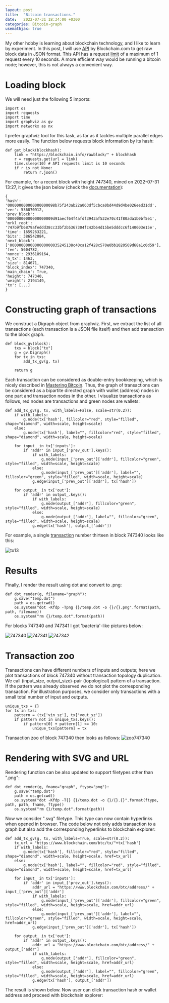 ```yaml
---
layout: post
title:  "Bitcoin transactions."
date:   2022-07-31 18:34:00 +0300
categories: Bitcoin-graph
usemathjax: true
---
```


My other hobby is learning about blockchain technology, and I like to learn by experiment. 
In this post, I will use [API](https://www.blockchain.com/api) by Blockchain.com to get raw block data in JSON format.
This API has a request [limit](https://www.blockchain.com/api/q) of a maximum of 1 request every 10 seconds.
A more efficient way would be running a bitcoin node; however, this is not always a convenient way.


Loading block
=========

We will need just the following 5 imports:

```
import os
import requests
import time
import graphviz as gv
import networkx as nx
```

I prefer graphviz tool for this task, as far as it tackles multiple parallel edges more easily.
The function below requests block information by its hash:

```
def get_block(blockhash):
    link = "https://blockchain.info/rawblock/" + blockhash
    r = requests.get(url = link)
    time.sleep(10) # API requests limit is 10 seconds
    if r is not None:
        return r.json() 
```

For example, for a recent block with height 747340, mined on 2022-07-31 13:27, it gives the json below (check the [documentation](https://www.blockchain.com/api/blockchain_api)):

```
{
'hash': '000000000000000000098b75f243ab22a063df5cbca0bd44d9d4be026eed31dd', 
'ver': 536870912, 
'prev_block': '00000000000000000009d91aecf64f4afdf3943af532e70c41f80ada1b0bf5e1', 
'mrkl_root': '747b9fb6879afeddd38cc33bf2b5367304fc42b64d15be5dddcc6f140603e15e', 
'time': 1659263221, 
'bits': 386542084, 
'next_block': ['0000000000000000000035245138c40ca12f428c570e0bb1020569d68a1c0d59'], 
'fee': 5604782, 
'nonce': 2936189164, 
'n_tx': 1463, 
'size': 814671, 
'block_index': 747340, 
'main_chain': True, 
'height': 747340, 
'weight': 2194149, 
'tx': [...]
}
```


Constructing graph of transactions
=========

We construct a Digraph object from graphviz. 
First, we extract the list of all transactions (each transaction is a JSON file itself) and then add transaction to the block graph.

```
def block_gv(block):
    txs = block["tx"]
    g = gv.Digraph()
    for tx in txs:
        add_tx_gv(g, tx)
        
    return g
```

Each transaction can be considered as double-entry bookkeeping, which is nicely described in [Mastering Bitcoin](https://www.oreilly.com/library/view/mastering-bitcoin/9781491902639/). Thus, the graph of transactions can be considered as a bipartite directed graph with wallet (address) nodes in one part and transaction nodes in the other. I visualize transactions as follows, red nodes are transactions and green nodes are wallets:


```
def add_tx_gv(g, tx, with_labels=False, scale=str(0.2)):
    if with_labels:
        g.node(tx['hash'], fillcolor="red", style="filled", shape="diamond", width=scale, height=scale)
    else:
        g.node(tx['hash'], label="", fillcolor="red", style="filled", shape="diamond", width=scale, height=scale)
        
    for input_ in tx['inputs']:
        if 'addr' in input_['prev_out'].keys(): 
            if with_labels:
                g.node(input_['prev_out']['addr'], fillcolor="green", style="filled", width=scale, height=scale)
            else:
                g.node(input_['prev_out']['addr'], label="", fillcolor="green", style="filled", width=scale, height=scale)
            g.edge(input_['prev_out']['addr'], tx['hash'])
        
    for output_ in tx['out']:
        if 'addr' in output_.keys():
            if with_labels:
                g.node(output_['addr'], fillcolor="green", style="filled", width=scale, height=scale)
            else:
                g.node(output_['addr'], label="", fillcolor="green", style="filled", width=scale, height=scale)
            g.edge(tx['hash'], output_['addr'])
```

For example, a single [transaction](https://www.blockchain.com/btc/tx/5b2dde7a0b860cc617967c4c0b224339794eb093751f81ae509b8c9231f416fd) number thirteen in block 747340 looks like this:

![tx13](../assets/transactions/tx13.png)


Results
=========

Finally, I render the result using dot and convert to .png:

```
def dot_render(g, filename="graph"):
    g.save("temp.dot")
    path = os.getcwd()
    os.system("dot -Kfdp -Tpng {}/temp.dot -o {}/{}.png".format(path, path, filename))
    os.system("rm {}/temp.dot".format(path))
```

For blocks 747340 and 747341 I got 'bacteria'-like pictures below:

![747340](../assets/transactions/block747340.png)
![747341](../assets/transactions/block747341.png)
![747342](../assets/transactions/block747342.png)

Transaction zoo
=========

Transactions can have different numbers of inputs and outputs; 
here we plot transactions of block 747340 without transaction topology duplication.
We call (input_size, output_size)-pair (topological) pattern of a transaction.
If the pattern was already observed we do not plot the corresponding transaction.
For illustration purposes, we consider only transactions with a small total number of input and outputs.

```
unique_txs = {}
for tx in txs:
    pattern = (tx['vin_sz'], tx['vout_sz'])
    if pattern not in unique_txs.keys():
        if pattern[0] + pattern[1] <= 10:
            unique_txs[pattern] = tx
```

Transaction zoo of block 747340 then looks as follows:
![zoo747340](../assets/transactions/zoo747340.png)

Rendering with SVG and URL
=========

Rendering function can be also updated to support filetypes other than ".png":

```
def dot_render(g, fname="graph", ftype="png"):
    g.save("temp.dot")
    path = os.getcwd()
    os.system("dot -Kfdp -T{} {}/temp.dot -o {}/{}.{}".format(ftype, path, path, fname, ftype))
    os.system("rm {}/temp.dot".format(path))
```

Now we consider ".svg" filetype. This type can now contain hyperlinks when opened in browser.
The code below not only adds transaction to a graph but also add the corresponding hyperlinks to blockchain explorer: 

```
def add_tx_gv(g, tx, with_labels=True, scale=str(0.2)):
    tx_url = "https://www.blockchain.com/btc/tx/"+tx['hash']
    if with_labels:
        g.node(tx['hash'], fillcolor="red", style="filled", shape="diamond", width=scale, height=scale, href=tx_url)
    else:
        g.node(tx['hash'], label="", fillcolor="red", style="filled", shape="diamond", width=scale, height=scale, href=tx_url)
        
    for input_ in tx['inputs']:
        if 'addr' in input_['prev_out'].keys(): 
            addr_url = "https://www.blockchain.com/btc/address/" + input_['prev_out']['addr']
            if with_labels:
                g.node(input_['prev_out']['addr'], fillcolor="green", style="filled", width=scale, height=scale, href=addr_url)
            else:
                g.node(input_['prev_out']['addr'], label="", fillcolor="green", style="filled", width=scale, height=scale, href=addr_url)
            g.edge(input_['prev_out']['addr'], tx['hash'])
        
    for output_ in tx['out']:
        if 'addr' in output_.keys():
            addr_url = "https://www.blockchain.com/btc/address/" + output_['addr']
            if with_labels:
                g.node(output_['addr'], fillcolor="green", style="filled", width=scale, height=scale, href=addr_url)
            else:
                g.node(output_['addr'], label="", fillcolor="green", style="filled", width=scale, height=scale, href=addr_url)
            g.edge(tx['hash'], output_['addr'])
```

The result is shown below. Now user can click transaction hash or wallet address and proceed with blockchain explorer:

<object data="../assets/transactions/tx13url.svg" width="300" height="300"> </object>